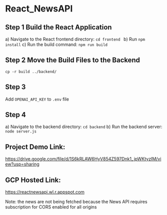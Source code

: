 # React_NewsAPI

## Step 1 Build the React Application
a) Navigate to the React frontend directory: ```cd frontend ```
b) Run ```npm install```
c) Run the build command: ```npm run build```

## Step 2 Move the Build Files to the Backend
```cp -r build ../backend/```

## Step 3
Add ```OPENAI_API_KEY``` to ```.env``` file

## Step 4 
a) Navigate to the backend directory: ```cd backend```
b) Run the backend server: ```node server.js```

## Project Demo Link:
https://drive.google.com/file/d/1S6kRLAW6HyV854Z597Dnk1_jpWKtyzIM/view?usp=sharing

## GCP Hosted Link:
https://reactnewsapi.wl.r.appspot.com

Note: the news are not being fetched because the News API requires subscription for CORS enabled for all origins
